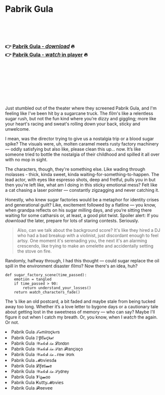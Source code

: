 <h1>Pabrik Gula</h1>

<br><br><br>

<h3>👉 <a href="https://Jasons-fogvimixkey1979.github.io/qarhcqkvup/">Pabrik Gula - 𝘥𝘰𝘸𝘯𝘭𝘰𝘢𝘥</a> 🔥<br>
👉 <a href="https://Jasons-fogvimixkey1979.github.io/qarhcqkvup/">Pabrik Gula - 𝘸𝘢𝘵𝘤𝘩 in player</a> 🔥
</h3>



<br><br><br><br><br><br><br>


Just stumbled out of the theater where they screened Pabrik Gula, and I'm feeling like I've been hit by a sugarcane truck. The 𝘧𝘪𝘭𝘮's like a relentless sugar rush, but not the fun kind where you’re dizzy and giggling; more like your heart's racing and sweat's rolling down your back, sticky and unwelcome. 

I mean, was the director trying to give us a nostalgia trip or a blood sugar spike? The visuals were, uh, molten caramel meets rusty factory machinery — oddly satisfying but also like, please clean this up... now. It’s like someone tried to bottle the nostalgia of their childhood and spilled it all over with no mop in sight.

The characters, though, they're something else. Like wading through molasses - thick, kinda sweet, kinda waiting-for-something-to-happen. The lead actor, with eyes like espresso shots, deep and fretful, pulls you in but then you're left like, what am I doing in this sticky emotional mess? Felt like a cat chasing a laser pointer — constantly zigzagging and never catching it. 

Honestly, who knew sugar factories would be a metaphor for identity crises and generational guilt? Like, excitement followed by a flatline — you know, when grandpa reflects on his sugar milling days, and you’re sitting there waiting for some catharsis or, at least, a good plot twist. Spoiler alert: If you 𝘥𝘰𝘸𝘯𝘭𝘰𝘢𝘥 the   later, prepare for lots of staring contests. Seriously.

> Also, can we talk about the background score? It's like they hired a DJ who had a bad breakup with a violinist, just discordant enough to feel artsy. One moment it's serenading you, the next it's an alarming crescendo, like trying to make an omelette and accidentally setting the stove on fire.

Randomly, halfway through, I had this thought — could sugar replace the oil spill in the environment disaster 𝘧𝘪𝘭𝘮𝘴? Now there's an idea, huh? 

```
def sugar_factory_scene(time_passed):
    emotion = tangled
    if time_passed > 90:
        return understand_your_losses()
    return 𝘸𝘢𝘵𝘤𝘩_characters_fade()
```

The  ’s like an old postcard, a bit faded and maybe stale from being tucked away too long. Whether it’s a love letter to bygone days or a cautionary tale about getting lost in the sweetness of memory — who can say? Maybe I'll figure it out when I catch my breath. Or, you know, when I 𝘸𝘢𝘵𝘤𝘩 the   again. Or not.

<li>Pabrik Gula 𝒯𝒶𝗆𝗂𝗅𝗋𝗈ç𝗄𝑒𝗋𝗌</li>
<li>Pabrik Gula 𝙿Ꞵť𝗅𝓸ç𝗄𝓮𝗋</li>
<li>Pabrik Gula 𝒲𝒶𝓉𝒸𝒽 𝒾𝓃 𝓛𝗈𝗇𝖽𝗈𝗇</li>
<li>Pabrik Gula 𝒲𝒶𝓉𝒸𝒽 𝒾𝓃 𝒮𝖺𝗇 𝓕𝗋𝖺𝗇ç𝗂𝗌ç𝗈</li>
<li>Pabrik Gula 𝒲𝒶𝓉𝒸𝒽 𝒾𝓃 𝒩𝖾𝗐 𝒴𝗈𝗋𝗄</li>
<li>Pabrik Gula 𝓜𝗈ν𝗂𝖾𝗌ԁ𝖆</li>
<li>Pabrik Gula 𝓛𝗂ƒ𝖾𝗍𝗂𝓶𝖾</li>
<li>Pabrik Gula 𝒲𝒶𝓉𝒸𝒽 𝒾𝓃 𝒮𝗒𝖽𝗇𝖾𝗒</li>
<li>Pabrik Gula 𝓥ų𝓶𝗈𝗈</li>
<li>Pabrik Gula Ҝ𝗎𝗍𝗍𝗒𝓜𝗈ν𝗂𝖾𝗌</li>
<li>Pabrik Gula 𝓕𝗋𝖾𝖾ν𝖾𝖾</li>
